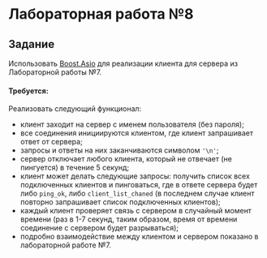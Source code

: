 # Лабораторная работа №8

## Задание

Использовать [Boost.Asio](https://www.boost.org/doc/libs/1_66_0/doc/html/boost_asio.html) для реализации клиента для сервера из Лабораторной работы №7.

#### Требуется:
Реализовать следующий функционал:
- клиент заходит на сервер с именем пользователя (без пароля);
- все соединения инициируются клиентом, где клиент запрашивает ответ от сервера;
- запросы и ответы на них заканчиваются символом `'\n'`;
- сервер отключает любого клиента, который не отвечает (не пингуется) в течение 5 секунд;
- клиент может делать следующие запросы: получить список всех подключенных клиентов и пинговаться, где в ответе сервера будет либо `ping_ok`, либо `client_list_chaned` (в последнем случае клиент повторно запрашивает список подключенных клиентов);
- каждый клиент проверяет связь с сервером в случайный момент времени (раз в 1-7 секунд, таким образом, время от времени соединение с сервером будет разрываться);
- подробно взаимодействие между клиентом и сервером показано в лабораторной работе №7.

